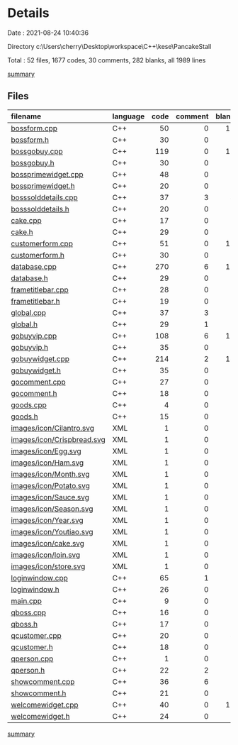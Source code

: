 # Details

Date : 2021-08-24 10:40:36

Directory c:\Users\cherry\Desktop\workspace\C++\kese\PancakeStall

Total : 52 files,  1677 codes, 30 comments, 282 blanks, all 1989 lines

[summary](results.md)

## Files
| filename | language | code | comment | blank | total |
| :--- | :--- | ---: | ---: | ---: | ---: |
| [bossform.cpp](/bossform.cpp) | C++ | 50 | 0 | 10 | 60 |
| [bossform.h](/bossform.h) | C++ | 30 | 0 | 8 | 38 |
| [bossgobuy.cpp](/bossgobuy.cpp) | C++ | 119 | 0 | 11 | 130 |
| [bossgobuy.h](/bossgobuy.h) | C++ | 30 | 0 | 8 | 38 |
| [bossprimewidget.cpp](/bossprimewidget.cpp) | C++ | 48 | 0 | 5 | 53 |
| [bossprimewidget.h](/bossprimewidget.h) | C++ | 20 | 0 | 7 | 27 |
| [bosssolddetails.cpp](/bosssolddetails.cpp) | C++ | 37 | 3 | 4 | 44 |
| [bosssolddetails.h](/bosssolddetails.h) | C++ | 20 | 0 | 7 | 27 |
| [cake.cpp](/cake.cpp) | C++ | 17 | 0 | 6 | 23 |
| [cake.h](/cake.h) | C++ | 29 | 0 | 7 | 36 |
| [customerform.cpp](/customerform.cpp) | C++ | 51 | 0 | 11 | 62 |
| [customerform.h](/customerform.h) | C++ | 30 | 0 | 8 | 38 |
| [database.cpp](/database.cpp) | C++ | 270 | 6 | 18 | 294 |
| [database.h](/database.h) | C++ | 29 | 0 | 7 | 36 |
| [frametitlebar.cpp](/frametitlebar.cpp) | C++ | 28 | 0 | 5 | 33 |
| [frametitlebar.h](/frametitlebar.h) | C++ | 19 | 0 | 7 | 26 |
| [global.cpp](/global.cpp) | C++ | 37 | 3 | 6 | 46 |
| [global.h](/global.h) | C++ | 29 | 1 | 7 | 37 |
| [gobuyvip.cpp](/gobuyvip.cpp) | C++ | 108 | 6 | 12 | 126 |
| [gobuyvip.h](/gobuyvip.h) | C++ | 35 | 0 | 9 | 44 |
| [gobuywidget.cpp](/gobuywidget.cpp) | C++ | 214 | 2 | 14 | 230 |
| [gobuywidget.h](/gobuywidget.h) | C++ | 35 | 0 | 9 | 44 |
| [gocomment.cpp](/gocomment.cpp) | C++ | 27 | 0 | 5 | 32 |
| [gocomment.h](/gocomment.h) | C++ | 18 | 0 | 8 | 26 |
| [goods.cpp](/goods.cpp) | C++ | 4 | 0 | 3 | 7 |
| [goods.h](/goods.h) | C++ | 15 | 0 | 7 | 22 |
| [images/icon/Cilantro.svg](/images/icon/Cilantro.svg) | XML | 1 | 0 | 0 | 1 |
| [images/icon/Crispbread.svg](/images/icon/Crispbread.svg) | XML | 1 | 0 | 0 | 1 |
| [images/icon/Egg.svg](/images/icon/Egg.svg) | XML | 1 | 0 | 0 | 1 |
| [images/icon/Ham.svg](/images/icon/Ham.svg) | XML | 1 | 0 | 0 | 1 |
| [images/icon/Month.svg](/images/icon/Month.svg) | XML | 1 | 0 | 0 | 1 |
| [images/icon/Potato.svg](/images/icon/Potato.svg) | XML | 1 | 0 | 0 | 1 |
| [images/icon/Sauce.svg](/images/icon/Sauce.svg) | XML | 1 | 0 | 0 | 1 |
| [images/icon/Season.svg](/images/icon/Season.svg) | XML | 1 | 0 | 0 | 1 |
| [images/icon/Year.svg](/images/icon/Year.svg) | XML | 1 | 0 | 0 | 1 |
| [images/icon/Youtiao.svg](/images/icon/Youtiao.svg) | XML | 1 | 0 | 0 | 1 |
| [images/icon/cake.svg](/images/icon/cake.svg) | XML | 1 | 0 | 0 | 1 |
| [images/icon/loin.svg](/images/icon/loin.svg) | XML | 1 | 0 | 0 | 1 |
| [images/icon/store.svg](/images/icon/store.svg) | XML | 1 | 0 | 0 | 1 |
| [loginwindow.cpp](/loginwindow.cpp) | C++ | 65 | 1 | 5 | 71 |
| [loginwindow.h](/loginwindow.h) | C++ | 26 | 0 | 7 | 33 |
| [main.cpp](/main.cpp) | C++ | 9 | 0 | 2 | 11 |
| [qboss.cpp](/qboss.cpp) | C++ | 16 | 0 | 3 | 19 |
| [qboss.h](/qboss.h) | C++ | 17 | 0 | 6 | 23 |
| [qcustomer.cpp](/qcustomer.cpp) | C++ | 20 | 0 | 4 | 24 |
| [qcustomer.h](/qcustomer.h) | C++ | 18 | 0 | 6 | 24 |
| [qperson.cpp](/qperson.cpp) | C++ | 1 | 0 | 1 | 2 |
| [qperson.h](/qperson.h) | C++ | 22 | 2 | 6 | 30 |
| [showcomment.cpp](/showcomment.cpp) | C++ | 36 | 6 | 7 | 49 |
| [showcomment.h](/showcomment.h) | C++ | 21 | 0 | 7 | 28 |
| [welcomewidget.cpp](/welcomewidget.cpp) | C++ | 40 | 0 | 10 | 50 |
| [welcomewidget.h](/welcomewidget.h) | C++ | 24 | 0 | 9 | 33 |

[summary](results.md)